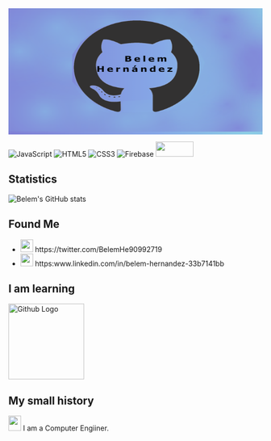 <img src="https://github.com/belemHA/belemha/blob/main/BellHer02.png" width="950" height="250" align="center">
<br />

![JavaScript](https://img.shields.io/badge/javascript-%23323330.svg?style=for-the-badge&logo=javascript&logoColor=%23F7DF1E)
![HTML5](https://img.shields.io/badge/html5-%23E34F26.svg?style=for-the-badge&logo=html5&logoColor=white)
![CSS3](https://img.shields.io/badge/css3-%231572B6.svg?style=for-the-badge&logo=css3&logoColor=white)
![Firebase](https://img.shields.io/badge/firebase-%23039BE5.svg?style=for-the-badge&logo=firebase)
<img src="https://scontent.fmex3-1.fna.fbcdn.net/v/t1.15752-9/263505603_590760338893560_2701248863932379303_n.png?_nc_cat=106&ccb=1-5&_nc_sid=ae9488&_nc_ohc=yHsj1h-dozAAX-Ln1qw&tn=Wve3u5Sp5GV2dv_q&_nc_ht=scontent.fmex3-1.fna&oh=217492cc4384145affa98edd124745e0&oe=61DA0515" width="75" height="30">

## Statistics
![Belem's GitHub stats](https://github-readme-stats.vercel.app/api?username=belemHA&show_icons=true&theme=radical)

## Found Me
<ul>
<li><img src="https://assets.stickpng.com/images/580b57fcd9996e24bc43c53e.png" width="25" height="25" > https://twitter.com/BelemHe90992719 </li>
<li><img src="https://cdn-icons-png.flaticon.com/512/174/174857.png" width="25" height="25"> https:www.linkedin.com/in/belem-hernandez-33b7141bb </li>
</ul>

## I am learning

<img src="https://cdn-icons.flaticon.com/png/512/1183/premium/1183672.png?token=exp=1639195964~hmac=14ad47a27e1d37d1db0a7217da234964" width="150" height="150" align="center" title="Github Logo">

## My small history
<img src="https://upload.wikimedia.org/wikipedia/commons/thumb/c/ca/Escudo-UNAM-escalable.svg/1200px-Escudo-UNAM-escalable.svg.png" width="25" height="30"> I am a Computer Engiiner.

